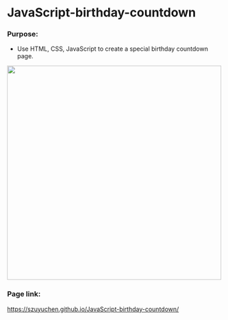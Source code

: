 # JavaScript-birthday-countdown

### Purpose: 

- Use HTML, CSS, JavaScript to create a special birthday countdown page.

<img src="https://github.com/szuyuchen/birthday-countdown/blob/main/sample-image.png?raw=true" width=500>

### Page link:

https://szuyuchen.github.io/JavaScript-birthday-countdown/
